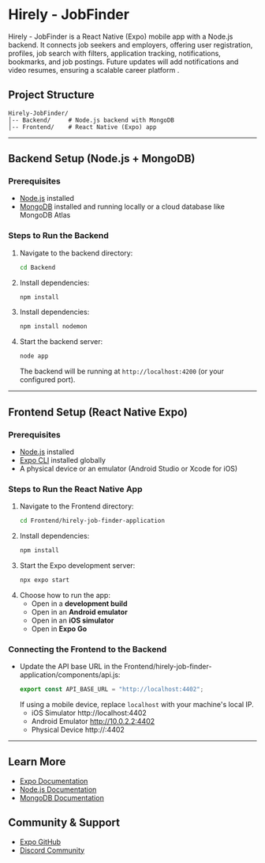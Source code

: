 # Hirely - JobFinder

Hirely - JobFinder is a React Native (Expo) mobile app with a Node.js backend. It connects job seekers and employers, offering user registration, profiles, job search with filters, application tracking, notifications, bookmarks, and job postings. Future updates will add notifications and video resumes, ensuring a scalable career platform .

## Project Structure

```
Hirely-JobFinder/
│-- Backend/     # Node.js backend with MongoDB
│-- Frontend/    # React Native (Expo) app
```

---

## Backend Setup (Node.js + MongoDB)

### Prerequisites

- [Node.js](https://nodejs.org/) installed
- [MongoDB](https://www.mongodb.com/) installed and running locally or a cloud database like MongoDB Atlas

### Steps to Run the Backend

1. Navigate to the backend directory:
   ```bash
   cd Backend
   ```
2. Install dependencies:
   ```bash
   npm install
   ```
3. Install dependencies:
   ```bash
   npm install nodemon
   ```
4. Start the backend server:
   ```bash
   node app
   ```
   The backend will be running at `http://localhost:4200` (or your configured port).

---

## Frontend Setup (React Native Expo)

### Prerequisites

- [Node.js](https://nodejs.org/) installed
- [Expo CLI](https://docs.expo.dev/get-started/installation/) installed globally
- A physical device or an emulator (Android Studio or Xcode for iOS)

### Steps to Run the React Native App

1. Navigate to the Frontend directory:
   ```bash
   cd Frontend/hirely-job-finder-application
   ```
2. Install dependencies:
   ```bash
   npm install
   ```
3. Start the Expo development server:
   ```bash
   npx expo start
   ```
4. Choose how to run the app:
   - Open in a **development build**
   - Open in an **Android emulator**
   - Open in an **iOS simulator**
   - Open in **Expo Go**

### Connecting the Frontend to the Backend

- Update the API base URL in the Frontend/hirely-job-finder-application/components/api.js:
  ```js
  export const API_BASE_URL = "http://localhost:4402";
  ```
  If using a mobile device, replace `localhost` with your machine's local IP.
  - iOS Simulator http://localhost:4402
  - Android Emulator http://10.0.2.2:4402
  - Physical Device http://<your-local-IP>:4402

---

## Learn More

- [Expo Documentation](https://docs.expo.dev/)
- [Node.js Documentation](https://nodejs.org/en/docs/)
- [MongoDB Documentation](https://www.mongodb.com/docs/)

## Community & Support

- [Expo GitHub](https://github.com/expo/expo)
- [Discord Community](https://chat.expo.dev)
